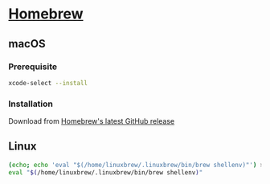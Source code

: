 # [Homebrew](https://brew.sh/)

## macOS

### Prerequisite

```sh
xcode-select --install
```

### Installation

Download from [Homebrew's latest GitHub release](https://github.com/Homebrew/brew/releases/latest)

## Linux

```sh
(echo; echo 'eval "$(/home/linuxbrew/.linuxbrew/bin/brew shellenv)"') >> ~/.config/fish/config.fish
eval "$(/home/linuxbrew/.linuxbrew/bin/brew shellenv)"
```
